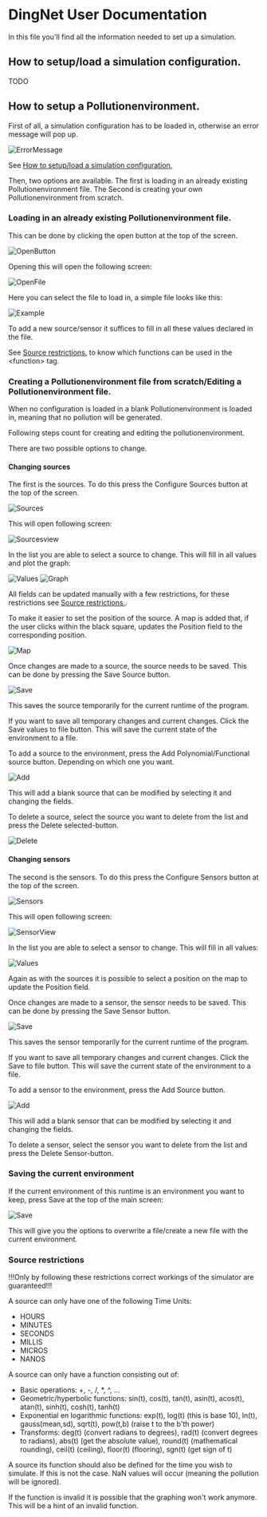 # DingNet User Documentation

In this file you'll find all the information needed to set up a simulation.
## How to setup/load a simulation configuration.
TODO

## How to setup a Pollutionenvironment.

First of all, a simulation configuration has to be loaded in, otherwise an error message will pop up.
 
 ![ErrorMessage](Images/ErrorMessage.PNG) 

See [How to setup/load a simulation configuration.](#how-to-setupload-a-simulation-configuration)

Then, two options are available. The first is loading in an already existing Pollutionenvironment file. The Second is creating your own Pollutionenvironment from scratch.

### Loading in an already existing Pollutionenvironment file.
This can be done by clicking the open button at the top of the screen.
 
 ![OpenButton](Images/OpenImage.png) 

Opening this will open the following screen:
 
 ![OpenFile](Images/SelectFileToLoad.PNG) 

Here you can select the file to load in, a simple file looks like this:
 
 ![Example](Images/ExampleXML.PNG) 

To add a new source/sensor it suffices to fill in all these values declared in the file.

See [Source restrictions.](#source-restrictions) to know which functions can be used in the \<function> tag.

### Creating a Pollutionenvironment file from scratch/Editing a Pollutionenvironment file.

When no configuration is loaded in a blank Pollutionenvironment is loaded in, meaning that no pollution will be generated.

Following steps count for creating and editing the pollutionenvironment.

There are two possible options to change.

#### Changing sources
The first is the sources. To do this press the Configure Sources button at the top of the screen.

 ![Sources](Images/ConfigureSourcesImage.png) 
 
This will open following screen:

 ![Sourcesview](Images/SelectSourceInListImage.png) 
 
In the list you are able to select a source to change. This will fill in all values and plot the graph:
 
  ![Values](Images/Values_to_Change_Image.png) 
  ![Graph](Images/GraphOfTheSourceImage.png) 
  
All fields can be updated manually with a few restrictions, for these restrictions see [Source restrictions.](#source-restrictions).

To make it easier to set the position of the source. A map is added that, if the user clicks within the black square, updates the Position field to the corresponding position.

  ![Map](Images/PositionMapImage.png) 
  
Once changes are made to a source, the source needs to be saved. This can be done by pressing the Save Source button.

  ![Save](Images/SaveOptions.png) 
  
This saves the source temporarily for the current runtime of the program.

If you want to save all temporary changes and current changes. Click the Save values to file button. This will save the current state of the environment to a file.

To add a source to the environment, press the Add Polynomial/Functional source button. Depending on which one you want.
  
  ![Add](Images/AddSourceImage.png) 
  
This will add a blank source that can be modified by selecting it and changing the fields.

To delete a source, select the source you want to delete from the list and press the Delete selected-button.

![Delete](Images/DeleteSourceImage.png) 

#### Changing sensors

The second is the sensors. To do this press the Configure Sensors button at the top of the screen.

 ![Sensors](Images/ConfigureSensorsImage.png) 

This will open following screen:

 ![SensorView](Images/SelectSensorListImage.png) 
 
In the list you are able to select a sensor to change. This will fill in all values:

 ![Values](Images/Values_to_Change_Sensor_Image.png) 

Again as with the sources it is possible to select a position on the map to update the Position field.

Once changes are made to a sensor, the sensor needs to be saved. This can be done by pressing the Save Sensor button.

  ![Save](Images/SaveOptionsSensor.png) 
  
This saves the sensor temporarily for the current runtime of the program.

If you want to save all temporary changes and current changes. Click the Save to file button. This will save the current state of the environment to a file.

To add a sensor to the environment, press the Add Source button.
  
  ![Add](Images/Add-DeleteOptionsSensorImage.png) 
  
This will add a blank sensor that can be modified by selecting it and changing the fields.

To delete a sensor, select the sensor you want to delete from the list and press the Delete Sensor-button.

### Saving the current environment

If the current environment of this runtime is an environment you want to keep, press Save at the top of the main screen:

  ![Save](Images/SaveImage.png) 
  
This will give you the options to overwrite a file/create a new file with the current environment.

### Source restrictions

!!!Only by following these restrictions correct workings of the simulator are guaranteed!!!

A source can only have one of the following Time Units:

- HOURS
- MINUTES
- SECONDS
- MILLIS
- MICROS
- NANOS

A source can only have a function consisting out of:
- Basic operations: +, -, /, *, ^, ...
- Geometric/hyperbolic functions: sin(t), cos(t), tan(t), asin(t), acos(t), atan(t), sinh(t), cosh(t), tanh(t)
- Exponential en logarithmic functions: exp(t), log(t) (this is base 10), ln(t), gauss(mean,sd), sqrt(t), pow(t,b) (raise t to the b'th power)
- Transforms: deg(t) (convert radians to degrees), rad(t) (convert degrees to radians), abs(t) (get the absolute value), round(t) (mathematical rounding), ceil(t) (ceiling), floor(t) (flooring), sgn(t) (get sign of t)

A source its function should also be defined for the time you wish to simulate. If this is not the case. NaN values will occur (meaning the pollution will be ignored).

If the function is invalid it is possible that the graphing won't work anymore. This will be a hint of an invalid function.
